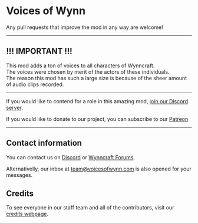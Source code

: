 # Voices of Wynn
Any pull requests that improve the mod in any way are welcome!

---------------------------------------------------------------------
## !!!  IMPORTANT  !!!
This mod adds a ton of voices to all characters of Wynncraft.  
The voices were chosen by merit of the actors of these individuals.  
The reason this mod has such a large size is because of the sheer amount of audio clips recorded.  

---------------------------------------------------------------------
If you would like to contend for a role in this amazing mod, 
[join our Discord server](https://discord.gg/bQRrD4Nfwg).

If you would like to donate to our project, you can subscribe
to our [Patreon](https://www.patreon.com/WynnVP)

---------------------------------------------------------------------
## Contact information

You can contact us on [Discord](https://discord.gg/kuEK3XH4Y5) or [Wynncraft Forums](https://forums.wynncraft.com/members/kmaxi.47110).

Alternativelly, our inbox at [team@voicesofwynn.com](mailto:team@voicesofwynn.com) is also opened for your messages.

## Credits

To see everyone in our staff team and all of the contributors, visit our [credits webpage](https://voicesofwynn.com/credits).
